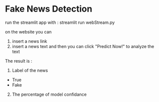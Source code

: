 # Fake News Detection

run the streamlit app with : streamlit run webStream.py

on the website you can
1. insert a news link
2. insert a news text
and then you can click "Predict Now!" to analyze the text

The result is :
1. Label of the news
  - True
  - Fake
2. The percentage of model confidance
